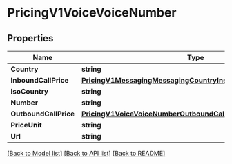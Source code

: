 # PricingV1VoiceVoiceNumber

## Properties

Name | Type | Description | Notes
------------ | ------------- | ------------- | -------------
**Country** | **string** |  | [optional] 
**InboundCallPrice** | [**PricingV1MessagingMessagingCountryInstanceInboundSmsPrices**](pricing_v1_messaging_messaging_country_instance_inbound_sms_prices.md) |  | [optional] 
**IsoCountry** | **string** |  | [optional] 
**Number** | **string** |  | [optional] 
**OutboundCallPrice** | [**PricingV1VoiceVoiceNumberOutboundCallPrice**](pricing_v1_voice_voice_number_outbound_call_price.md) |  | [optional] 
**PriceUnit** | **string** |  | [optional] 
**Url** | **string** |  | [optional] 

[[Back to Model list]](../README.md#documentation-for-models) [[Back to API list]](../README.md#documentation-for-api-endpoints) [[Back to README]](../README.md)


